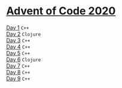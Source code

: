 # [Advent of Code 2020](https://adventofcode.com/2020)

[Day 1](1) `C++`  
[Day 2](2) `Clojure`  
[Day 3](3) `C++`  
[Day 4](4) `C++`  
[Day 5](5) `C++`  
[Day 6](6) `Clojure`  
[Day 7](7) `C++`  
[Day 8](8) `C++`  
[Day 9](9) `C++`  
